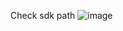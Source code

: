 Check sdk path
![image](https://github.com/user-attachments/assets/da1fa71b-75b4-4251-a1ed-beb7ebdc0e4f)


